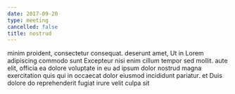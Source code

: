 ```yaml
---
date: 2017-09-20
type: meeting
cancelled: false
title: nostrud
---
```

minim proident, consectetur consequat. deserunt amet, Ut in Lorem adipiscing commodo sunt Excepteur nisi enim cillum tempor sed mollit. aute elit, officia ea dolore voluptate in eu ad ipsum dolor nostrud magna exercitation quis qui in occaecat dolor eiusmod incididunt pariatur. et Duis dolore do reprehenderit fugiat irure velit culpa sit